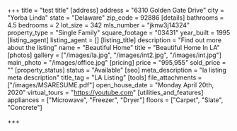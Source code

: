+++
title = "test title"
[address]
address = "6310 Golden Gate Drive"
city = "Yorba Linda"
state = "Delaware"
zip_code = 92886
[details]
bathrooms = 4.5
bedrooms = 2
lot_size = 342
mls_number = "jknw3j14324"
property_type = "Single Family"
square_footage = "03431"
year_built = 1995
[listing_agent]
listing_agent = []
[listing_title]
description = "Find out more about the listing"
name = "Beautiful Home"
title = "Beautiful Home In LA"
[photos]
gallery = ["/images/la.jpg", "/images/int2.jpg", "/images/int.jpg"]
main_photo = "/images/office.jpg"
[pricing]
price = "995,955"
sold_price = ""
[property_status]
status = "Available"
[seo]
meta_description = "la listing meta description"
title_tag = "LA Listing"
[tools]
file_attachments = ["/images/MSARESUME.pdf"]
open_house_date = "Monday April 20th, 2020"
virtual_tours = "https://youtube.com"
[utilities_and_features]
appliances = ["Microwave", "Freezer", "Dryer"]
floors = ["Carpet", "Slate", "Concrete"]

+++

